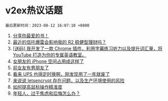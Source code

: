 # v2ex热议话题

`最后更新时间：2023-08-12 16:07:10 +0800`

1. [分享你最爱的书！](https://www.v2ex.com/t/964501)
1. [最近的信托爆雷会影响我的 R2 稳健型理财吗？](https://www.v2ex.com/t/964581)
1. [[送码] 我开发了一款 Chrome 插件，利用字幕练习听力以及提升词汇量，将 YouTube 打造为你的专属英语教室。](https://www.v2ex.com/t/964624)
1. [女朋友的 iPhone 空间占用成这样了](https://www.v2ex.com/t/964540)
1. [前女友有男朋友了](https://www.v2ex.com/t/964528)
1. [看来 UPS 也得定时换啊，刚发现用了一年就废了](https://www.v2ex.com/t/964573)
1. [来说说 letsencrypt 存在问题，以及生产环境使用的风险](https://www.v2ex.com/t/964589)
1. [如何提高鼠标操作精准度](https://www.v2ex.com/t/964511)
1. [年轻人，过于焦虑和后悔怎么办？](https://www.v2ex.com/t/964602)

